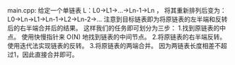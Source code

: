 main.cpp:
给定一个单链表 L：L0→L1→…→Ln-1→Ln ，
将其重新排列后变为： L0→Ln→L1→Ln-1→L2→Ln-2→…
注意到目标链表即为将原链表的左半端和反转后的右半端合并后的结果。
这样我们的任务即可划分为三步：
1.找到原链表的中点。
使用快慢指针来 O(N) 地找到链表的中间节点。
2.将原链表的右半端反转。
使用迭代法实现链表的反转。
3.将原链表的两端合并。
因为两链表长度相差不超过1，因此直接合并即可。
